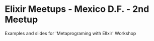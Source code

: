 Elixir Meetups - Mexico D.F. - 2nd Meetup
=========================================

Examples and slides for 'Metaprograming with Ellxir' Workshop
